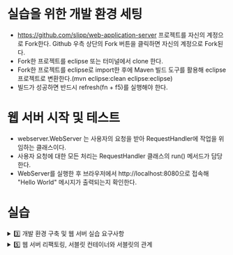 # 실습을 위한 개발 환경 세팅
* https://github.com/slipp/web-application-server 프로젝트를 자신의 계정으로 Fork한다. Github 우측 상단의 Fork 버튼을 클릭하면 자신의 계정으로 Fork된다.
* Fork한 프로젝트를 eclipse 또는 터미널에서 clone 한다.
* Fork한 프로젝트를 eclipse로 import한 후에 Maven 빌드 도구를 활용해 eclipse 프로젝트로 변환한다.(mvn eclipse:clean eclipse:eclipse)
* 빌드가 성공하면 반드시 refresh(fn + f5)를 실행해야 한다.

# 웹 서버 시작 및 테스트
* webserver.WebServer 는 사용자의 요청을 받아 RequestHandler에 작업을 위임하는 클래스이다.
* 사용자 요청에 대한 모든 처리는 RequestHandler 클래스의 run() 메서드가 담당한다.
* WebServer를 실행한 후 브라우저에서 http://localhost:8080으로 접속해 "Hello World" 메시지가 출력되는지 확인한다.

# 실습

<details>
  <summary>3️⃣ 개발 환경 구축 및 웹 서버 실습 요구사항</summary>

* 구현 단계에서는 각 요구사항을 구현하는데 집중한다.
* 구현을 완료한 후 구현 과정에서 새롭게 알게된 내용, 궁금한 내용을 기록한다.
* 각 요구사항을 구현하는 것이 중요한 것이 아니라 구현 과정을 통해 학습한 내용을 인식하는 것이 배움에 중요하다.

### 요구사항 1 - http://localhost:8080/index.html로 접속시 응답
http://localhost:8080/index.html
* 1단계: Buffered Reader로 요청 정보 출력
    * Buffered Reader와 Writer를 사용하고 close하니 Inputstream도 닫혀서 socket이 닫히는 것 같다.
    * InputStream은 한번만 읽을 수 있다. 따라서 여러 번 읽고 싶으면 따로 저장해야 한다.
    * 그냥 문자열로 작업하는 것보다 클래스를 분리해서 파싱하여 사용하는 편이 편하다.

### 요구사항 2 - get 방식으로 회원가입
http://localhost:8080/user/create?userId=javajigi&password=password&name=JaeSung&email=anytime0224@gmail.com

### 요구사항 3 - post 방식으로 회원가입
http://localhost:8080/user/form.html
* body는 json이나 x-www-form-urlencoded 등의 형식으로 `/n`이 끝에 포함되지 않는 경우가 많기 때문에 eof 에러가 발생할 수 있다.
  * 따라서 요청 헤더의 `Content-Length`만큼 읽어야 한다.

### 요구사항 4 - redirect 방식으로 이동
* 브라우저가 리다이렉션을 인식하기 위해서는 `3xx` 상태코드와 함께 헤더의 `Location`에 이동할 url을 포함하여 응답한다.

### 요구사항 5 - cookie
* Cookie
    * 설정: `Set-Cookie: key1=value1`
    * 확인: `Cookie: key1=value1; key2=value2; ...`
  * 개발자 도구
      * 쿠키 확인: `개발자 도구` - `네트워크` - `쿠키`
      * 쿠키 삭제: `개발자 도구` - `응용 프로그램` - `쿠키`

### 요구사항 6 - 사용자 목록 출력
http://localhost:8080/user/list
* 그냥 문자열만 반환하면 html에서는 줄바꿈이 일어나지 않는다.

### 요구사항 7 - stylesheet 적용

* html에 link 태그로 css나 js같이 추가 파일이 포함되어 있으면 브라우저에서 추가로 해당 파일을 요청한다.
* 헤더에 해당 파일의 확장자에 맞는 content type으로 요청이 오는데, 맞는 파일과 응답 헤더의 `Content-Type`을 해당 타입으로 명시해주어야 브라우저가 제대로 인식 가능하다.

``` html
<link href="css/bootstrap.min.css" rel="stylesheet">
```

### heroku 서버에 배포 후
*

</details>

<details>
  <summary>5️⃣ 웹 서버 리팩토링, 서블릿 컨테이너와 서블릿의 관계</summary>

## embedded Tomcat + Servlet

[임베디드 톰캣 설치(의존성 대체 가능)](https://www.youtube.com/watch?v=jWVlAclnIXo&list=PLqaSEyuwXkSoeqnsxz0gYWZMihw519Kfr&index=2)

[서블릿 생성 및 인식](https://www.youtube.com/watch?v=xCXw8xmmWC4&list=PLqaSEyuwXkSoeqnsxz0gYWZMihw519Kfr&index=3)

### 톰캣 표준 디렉토리
[Oracle Doc - web application 설정](https://docs.oracle.com/cd/E13222_01/wls/docs92/webapp/configurewebapp.html)
* java 클래스들은 `webapp` - `WEB-INF` - `classes` - `MyPackages` 내부에 존재
* build output directory를 해당 패키지로 변경하면 `Servlet` 구현 클래스 자동 인식 가능
</details>